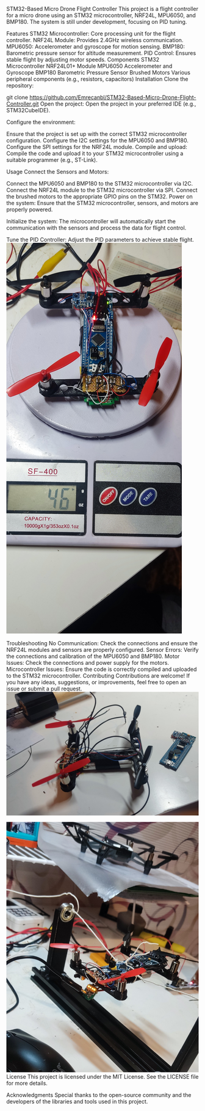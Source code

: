 STM32-Based Micro Drone Flight Controller
This project is a flight controller for a micro drone using an STM32 microcontroller, NRF24L, MPU6050, and BMP180. The system is still under development, focusing on PID tuning.

Features
STM32 Microcontroller: Core processing unit for the flight controller.
NRF24L Module: Provides 2.4GHz wireless communication.
MPU6050: Accelerometer and gyroscope for motion sensing.
BMP180: Barometric pressure sensor for altitude measurement.
PID Control: Ensures stable flight by adjusting motor speeds.
Components
STM32 Microcontroller
NRF24L01+ Module
MPU6050 Accelerometer and Gyroscope
BMP180 Barometric Pressure Sensor
Brushed Motors
Various peripheral components (e.g., resistors, capacitors)
Installation
Clone the repository:

git clone https://github.com/Emrecanbl/STM32-Based-Micro-Drone-Flight-Controller.git
Open the project:
Open the project in your preferred IDE (e.g., STM32CubeIDE).

Configure the environment:

Ensure that the project is set up with the correct STM32 microcontroller configuration.
Configure the I2C settings for the MPU6050 and BMP180.
Configure the SPI settings for the NRF24L module.
Compile and upload:
Compile the code and upload it to your STM32 microcontroller using a suitable programmer (e.g., ST-Link).

Usage
Connect the Sensors and Motors:

Connect the MPU6050 and BMP180 to the STM32 microcontroller via I2C.
Connect the NRF24L module to the STM32 microcontroller via SPI.
Connect the brushed motors to the appropriate GPIO pins on the STM32.
Power on the system:
Ensure that the STM32 microcontroller, sensors, and motors are properly powered.

Initialize the system:
The microcontroller will automatically start the communication with the sensors and process the data for flight control.

Tune the PID Controller:
Adjust the PID parameters to achieve stable flight.
![Sample](https://github.com/Emrecanbl/STM32-Based-Micro-Drone-Flight-Controller/blob/main/IMG_20240405_232716.jpg?raw=true)

Troubleshooting
No Communication: Check the connections and ensure the NRF24L modules and sensors are properly configured.
Sensor Errors: Verify the connections and calibration of the MPU6050 and BMP180.
Motor Issues: Check the connections and power supply for the motors.
Microcontroller Issues: Ensure the code is correctly compiled and uploaded to the STM32 microcontroller.
Contributing
Contributions are welcome! If you have any ideas, suggestions, or improvements, feel free to open an issue or submit a pull request.
![Sample](https://github.com/Emrecanbl/STM32-Based-Micro-Drone-Flight-Controller/blob/main/appearance.jpg?raw=true)

![Sample](https://github.com/Emrecanbl/STM32-Based-Micro-Drone-Flight-Controller/blob/main/appearance_2.jpg?raw=true)
License
This project is licensed under the MIT License. See the LICENSE file for more details.

Acknowledgments
Special thanks to the open-source community and the developers of the libraries and tools used in this project.




